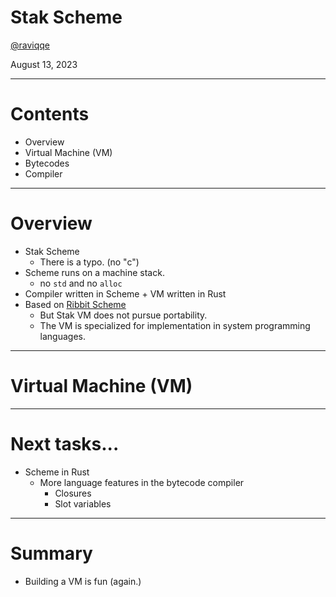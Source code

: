 # Stak Scheme

[@raviqqe](https://github.com/raviqqe)

August 13, 2023

---

# Contents

- Overview
- Virtual Machine (VM)
- Bytecodes
- Compiler

---

# Overview

- Stak Scheme
  - There is a typo. (no "c")
- Scheme runs on a machine stack.
  - no `std` and no `alloc`
- Compiler written in Scheme + VM written in Rust
- Based on [Ribbit Scheme][ribbit]
  - But Stak VM does not pursue portability.
  - The VM is specialized for implementation in system programming languages.

---

# Virtual Machine (VM)

---

# Next tasks...

- Scheme in Rust
  - More language features in the bytecode compiler
    - Closures
    - Slot variables

---

# Summary

- Building a VM is fun (again.)

[ribbit]: https://github.com/udem-dlteam/ribbit/tree/main
